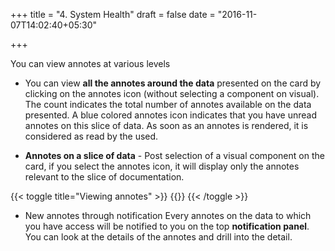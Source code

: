 +++
title = "4. System Health"
draft = false
date = "2016-11-07T14:02:40+05:30"

+++

You can view annotes at various levels

* You can view **all the annotes around the data** presented on the card by clicking on the annotes icon (without selecting a component on visual). The count indicates the total number of annotes available on the data presented. A blue colored annotes icon indicates that you have unread annotes on this slice  of data. As soon as an annotes is rendered, it is considered as read by the used. 

* **Annotes on a slice of data** - Post selection of a visual component on the card, if you select the annotes icon, it will display only the annotes relevant to the slice of documentation.
 
{{< toggle title="Viewing annotes" >}}
{{<youtube V5LGNPDksos>}}
{{< /toggle >}}



* New annotes through notification
Every annotes on the data to which you have access will be notified to you on the top **notification panel**. You can look at the details of the annotes and drill into the detail.